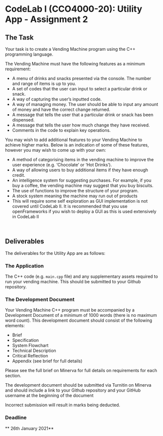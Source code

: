 # CodeLab I (CCO4000-20): Utility App - Assignment 2

## The Task

Your task is to create a Vending Machine program using the C++ programming language.

The Vending Machine must have the following features as a minimum requirement:

* A menu of drinks and snacks presented via the console. The number and range of items is up to you.
* A set of codes that the user can input to select a particular drink or snack.
* A way of capturing the user’s inputted code.
* A way of managing money. The user should be able to input any amount of money and have the correct change returned.
* A message that tells the user that a particular drink or snack has been dispensed.
* A message that tells the user how much change they have received.
* Comments in the code to explain key operations.

You may wish to add additional features to your Vending Machine to achieve higher marks. Below is an indication of some of these features, however you may wish to come up with your own:

* A method of categorising items in the vending machine to improve the user experience (e.g. ‘Chocolate’ or ‘Hot Drinks’).
* A way of allowing users to buy additional items if they have enough credit.
* An intelligence system for suggesting purchases. For example, if you buy a coffee, the vending machine may suggest that you buy biscuits.
* The use of functions to improve the structure of your program.
* A stock system meaning the machine may run out of products
* This will require some self exploration as GUI implementation is not covered until CodeLab II. It is recommended that you use openFrameworks if you wish to deploy a GUI as this is used extensively in CodeLab II

&nbsp;
&nbsp;

## Deliverables

The deliverables for the Utility App are as follows:

### The Application

The C++ code (e.g. ```main.cpp``` file) and any supplementary assets required to run your vending machine. This should be submitted to your Github repository.

### The Development Document

Your Vending Machine C++ program must be accompanied by a Development Document of a minimum of 1000 words (there is no maximum word count). This development document should consist of the following elements:

* Brief
* Specification
* System Flowchart
* Technical Description
* Critical Reflection
* Appendix (see brief for full details)

Please see the full brief on Minerva for full details on requirements for each section.

The development document should be submitted via Turnitin on Minerva and should include a link to your Github repository and your GitHub username at the beginning of the document

Incorrect submission will result in marks being deducted.


### Deadline

** 26th January 2021**

&nbsp;
&nbsp;

